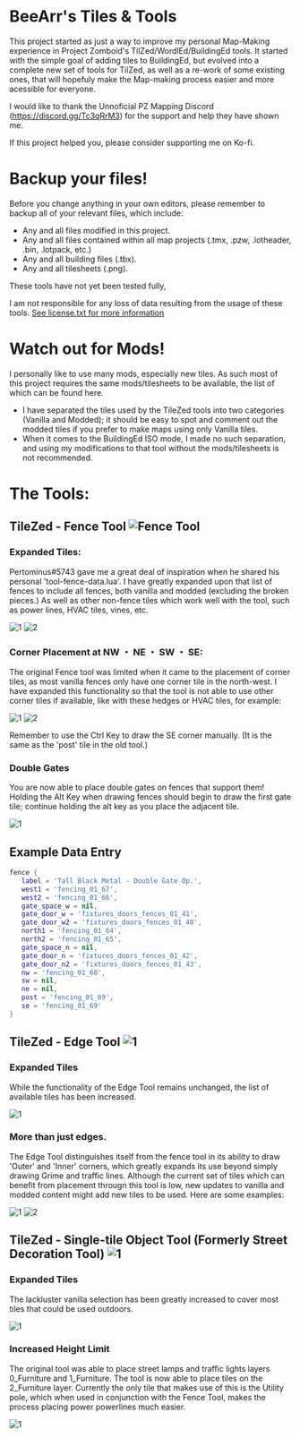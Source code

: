 # BeeArr's Tiles & Tools

This project started as just a way to improve my personal Map-Making experience in Project Zomboid's TilZed/WordlEd/BuildingEd tools. It started with the simple goal of adding tiles to BuildingEd, but evolved into a complete new set of tools for TilZed, as well as a re-work of some existing ones, that will hopefuly make the Map-making process easier and more acessible for everyone.

I would like to thank the Unnoficial PZ Mapping Discord (https://discord.gg/Tc3qRrM3) for the support and help they have shown me.

If this project helped you, please consider supporting me on Ko-fi.

# Backup your files!

Before you change anything in your own editors, please remember to backup all of your relevant files, which include:

- Any and all files modified in this project.
- Any and all files contained within all map projects (.tmx, .pzw, .lotheader, .bin, .lotpack, etc.)
- Any and all building files (.tbx).
- Any and all tilesheets (.png).

These tools have not yet been tested fully, 

I am not responsible for any loss of data resulting from the usage of these tools. [See license.txt for more information](LICENSE)

# Watch out for Mods!

I personally like to use many mods, especially new tiles. As such most of this project requires the same mods/tilesheets to be available, the list of which can be found here. 
- I have separated the tiles used by the TileZed tools into two categories (Vanilla and Modded); it should be easy to spot and comment out the modded tiles if you prefer to make maps using only Vanilla tiles.
- When it comes to the BuildingEd ISO mode, I made no such separation, and using my modifications to that tool without the mods/tilesheets is not recommended.

# The Tools:

## TileZed - Fence Tool ![Fence Tool](https://github.com/TheBeeArr/beearr-tiles-and-tools/blob/4cd04d6f7bad494a38c857c2211bc81479ac845f/Images/2023-03-08%2023_41_36-Window.png)

### Expanded Tiles:
Pertominus#5743 gave me a great deal of inspiration when he shared his personal 'tool-fence-data.lua'. I have greatly expanded upon that list of fences to include all fences, both vanilla and modded (excluding the broken pieces.) As well as other non-fence tiles which work well with the tool, such as power lines, HVAC tiles, vines, etc.

![1](https://github.com/TheBeeArr/beearr-tiles-and-tools/blob/5f94445780a14faea8999411e613b5a15c5ce641/Images/2023-03-08%2023_55_27-Window.png)
![2](https://github.com/TheBeeArr/beearr-tiles-and-tools/blob/0d8017dc15bf7a7347431f6d8b708d68461faf86/Images/2023-03-08%2023_55_50-Window.png)

### Corner Placement at NW ・ NE ・ SW ・ SE:
The original Fence tool was limited when it came to the placement of corner tiles, as most vanilla fences only have one corner tile in the north-west. I have expanded this functionality so that the tool is not able to use other corner tiles if available, like with these hedges or HVAC tiles, for example:

![1](https://github.com/TheBeeArr/beearr-tiles-and-tools/blob/4abe9f6f3161f957f41b340a09cd46b7fcdc1760/Images/hedge.gif)
![2](https://github.com/TheBeeArr/beearr-tiles-and-tools/blob/4abe9f6f3161f957f41b340a09cd46b7fcdc1760/Images/hvacfence.gif)

Remember to use the Ctrl Key to draw the SE corner manually. (It is the same as the 'post' tile in the old tool.)

### Double Gates
You are now able to place double gates on fences that support them! Holding the Alt Key when drawing fences should begin to draw the first gate tile; continue holding the alt key as you place the adjacent tile.

![1](https://github.com/TheBeeArr/beearr-tiles-and-tools/blob/b17aeb3974c96769e16cf0363b5a672534031360/Images/doublegates.gif)

## Example Data Entry

```lua
fence {
   label = 'Tall Black Metal - Double Gate Op.',
   west1 = 'fencing_01_67',
   west2 = 'fencing_01_66',
   gate_space_w = nil,
   gate_door_w = 'fixtures_doors_fences_01_41',
   gate_door_w2 = 'fixtures_doors_fences_01_40',
   north1 = 'fencing_01_64',
   north2 = 'fencing_01_65',
   gate_space_n = nil,
   gate_door_n = 'fixtures_doors_fences_01_42',
   gate_door_n2 = 'fixtures_doors_fences_01_43',
   nw = 'fencing_01_68',
   sw = nil,
   ne = nil,
   post = 'fencing_01_69',
   se = 'fencing_01_69'
}
```
## TileZed - Edge Tool ![1](https://github.com/TheBeeArr/beearr-tiles-and-tools/blob/d380ed17282d9c469687e57140ed86744a19deee/Images/2023-03-09%2000_56_53-Window.png)

### Expanded Tiles
While the functionality of the Edge Tool remains unchanged, the list of available tiles has been increased.

![1](https://github.com/TheBeeArr/beearr-tiles-and-tools/blob/d380ed17282d9c469687e57140ed86744a19deee/Images/2023-03-09%2000_57_04-Window.png)

### More than just edges.
The Edge Tool distinguishes itself from the fence tool in its ability to draw 'Outer' and 'Inner' corners, which greatly expands its use beyond simply drawing Grime and traffic lines. Although the current set of tiles which can benefit from placement througn this tool is low, new updates to vanilla and modded content might add new tiles to be used. Here are some examples:

![1](https://github.com/TheBeeArr/beearr-tiles-and-tools/blob/d380ed17282d9c469687e57140ed86744a19deee/Images/flowers.gif)
![2](https://github.com/TheBeeArr/beearr-tiles-and-tools/blob/d380ed17282d9c469687e57140ed86744a19deee/Images/dddpowerstation.gif)

## TileZed - Single-tile Object Tool (Formerly Street Decoration Tool) ![1](https://github.com/TheBeeArr/beearr-tiles-and-tools/blob/dd9cd9756268d928306dfd54ccc4af7f078fb0e2/Images/2023-03-09%2001_17_54-Window.png)

### Expanded Tiles
The lackluster vanilla selection has been greatly increased to cover most tiles that could be used outdoors.

![1](https://github.com/TheBeeArr/beearr-tiles-and-tools/blob/dd9cd9756268d928306dfd54ccc4af7f078fb0e2/Images/2023-03-09%2001_18_27-Window.png)

### Increased Height Limit
The original tool was able to place street lamps and traffic lights layers 0_Furniture and 1_Furniture. The tool is now able to place tiles on the 2_Furniture layer. Currently the only tile that makes use of this is the Utility pole, which when used in conjunction with the Fence Tool, makes the process placing power powerlines much easier.

![1](https://github.com/TheBeeArr/beearr-tiles-and-tools/blob/dd9cd9756268d928306dfd54ccc4af7f078fb0e2/Images/utilitypoles.gif)










